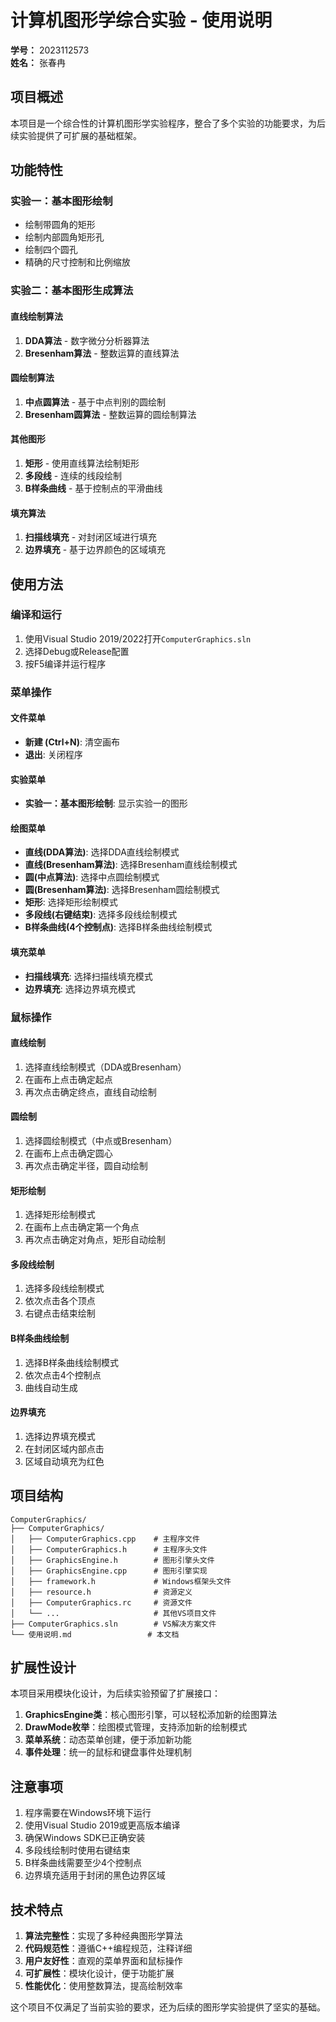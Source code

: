# 计算机图形学综合实验 - 使用说明

**学号：** 2023112573  
**姓名：** 张春冉

## 项目概述

本项目是一个综合性的计算机图形学实验程序，整合了多个实验的功能要求，为后续实验提供了可扩展的基础框架。

## 功能特性

### 实验一：基本图形绘制
- 绘制带圆角的矩形
- 绘制内部圆角矩形孔
- 绘制四个圆孔
- 精确的尺寸控制和比例缩放

### 实验二：基本图形生成算法

#### 直线绘制算法
1. **DDA算法** - 数字微分分析器算法
2. **Bresenham算法** - 整数运算的直线算法

#### 圆绘制算法
1. **中点圆算法** - 基于中点判别的圆绘制
2. **Bresenham圆算法** - 整数运算的圆绘制算法

#### 其他图形
1. **矩形** - 使用直线算法绘制矩形
2. **多段线** - 连续的线段绘制
3. **B样条曲线** - 基于控制点的平滑曲线

#### 填充算法
1. **扫描线填充** - 对封闭区域进行填充
2. **边界填充** - 基于边界颜色的区域填充

## 使用方法

### 编译和运行

1. 使用Visual Studio 2019/2022打开`ComputerGraphics.sln`
2. 选择Debug或Release配置
3. 按F5编译并运行程序

### 菜单操作

#### 文件菜单
- **新建 (Ctrl+N)**: 清空画布
- **退出**: 关闭程序

#### 实验菜单
- **实验一：基本图形绘制**: 显示实验一的图形

#### 绘图菜单
- **直线(DDA算法)**: 选择DDA直线绘制模式
- **直线(Bresenham算法)**: 选择Bresenham直线绘制模式
- **圆(中点算法)**: 选择中点圆绘制模式
- **圆(Bresenham算法)**: 选择Bresenham圆绘制模式
- **矩形**: 选择矩形绘制模式
- **多段线(右键结束)**: 选择多段线绘制模式
- **B样条曲线(4个控制点)**: 选择B样条曲线绘制模式

#### 填充菜单
- **扫描线填充**: 选择扫描线填充模式
- **边界填充**: 选择边界填充模式

### 鼠标操作

#### 直线绘制
1. 选择直线绘制模式（DDA或Bresenham）
2. 在画布上点击确定起点
3. 再次点击确定终点，直线自动绘制

#### 圆绘制
1. 选择圆绘制模式（中点或Bresenham）
2. 在画布上点击确定圆心
3. 再次点击确定半径，圆自动绘制

#### 矩形绘制
1. 选择矩形绘制模式
2. 在画布上点击确定第一个角点
3. 再次点击确定对角点，矩形自动绘制

#### 多段线绘制
1. 选择多段线绘制模式
2. 依次点击各个顶点
3. 右键点击结束绘制

#### B样条曲线绘制
1. 选择B样条曲线绘制模式
2. 依次点击4个控制点
3. 曲线自动生成

#### 边界填充
1. 选择边界填充模式
2. 在封闭区域内部点击
3. 区域自动填充为红色

## 项目结构
```
ComputerGraphics/
├── ComputerGraphics/
│   ├── ComputerGraphics.cpp    # 主程序文件
│   ├── ComputerGraphics.h      # 主程序头文件
│   ├── GraphicsEngine.h        # 图形引擎头文件
│   ├── GraphicsEngine.cpp      # 图形引擎实现
│   ├── framework.h             # Windows框架头文件
│   ├── resource.h              # 资源定义
│   ├── ComputerGraphics.rc     # 资源文件
│   └── ...                     # 其他VS项目文件
├── ComputerGraphics.sln        # VS解决方案文件
└── 使用说明.md                 # 本文档
```

## 扩展性设计

本项目采用模块化设计，为后续实验预留了扩展接口：

1. **GraphicsEngine类**：核心图形引擎，可以轻松添加新的绘图算法
2. **DrawMode枚举**：绘图模式管理，支持添加新的绘制模式
3. **菜单系统**：动态菜单创建，便于添加新功能
4. **事件处理**：统一的鼠标和键盘事件处理机制

## 注意事项

1. 程序需要在Windows环境下运行
2. 使用Visual Studio 2019或更高版本编译
3. 确保Windows SDK已正确安装
4. 多段线绘制时使用右键结束
5. B样条曲线需要至少4个控制点
6. 边界填充适用于封闭的黑色边界区域

## 技术特点

1. **算法完整性**：实现了多种经典图形学算法
2. **代码规范性**：遵循C++编程规范，注释详细
3. **用户友好性**：直观的菜单界面和鼠标操作
4. **可扩展性**：模块化设计，便于功能扩展
5. **性能优化**：使用整数算法，提高绘制效率

这个项目不仅满足了当前实验的要求，还为后续的图形学实验提供了坚实的基础。